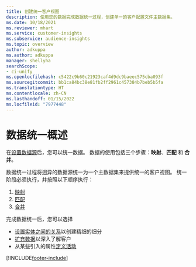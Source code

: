 ```yaml
---
title: 创建统一客户视图
description: 使用您的数据完成数据统一过程，创建单一的客户配置文件主数据集。
ms.date: 10/18/2021
ms.reviewer: mhart
ms.service: customer-insights
ms.subservice: audience-insights
ms.topic: overview
author: adkuppa
ms.author: adkuppa
manager: shellyha
searchScope:
- ci-unify
ms.openlocfilehash: c5422c9b60c21923caf4d9dc9baeec575cba093f
ms.sourcegitcommit: bb1ca84bc38e81fb2ff2961c457384b7beb5b5fa
ms.translationtype: HT
ms.contentlocale: zh-CN
ms.lasthandoff: 01/15/2022
ms.locfileid: "7977448"
---
```

# <a name="data-unification-overview"></a>数据统一概述

在[设置数据源](data-sources.md)后，您可以统一数据。 数据的使用包括三个步骤：**映射**、**匹配** 和 **合并**。

数据统一过程将迥异的数据源统一为一个主数据集来提供统一的客户视图。 统一阶段必须执行，并按照以下顺序执行：

1. [映射](map-entities.md)
2. [匹配](match-entities.md)
3. [合并](merge-entities.md)

完成数据统一后，您可以选择

- [设置实体之间的关系](relationships.md)以创建精细的细分
- [扩充数据](enrichment-hub.md)以深入了解客户
- 从某些引入的属性[定义活动](activities.md)


[!INCLUDE[footer-include](../includes/footer-banner.md)]